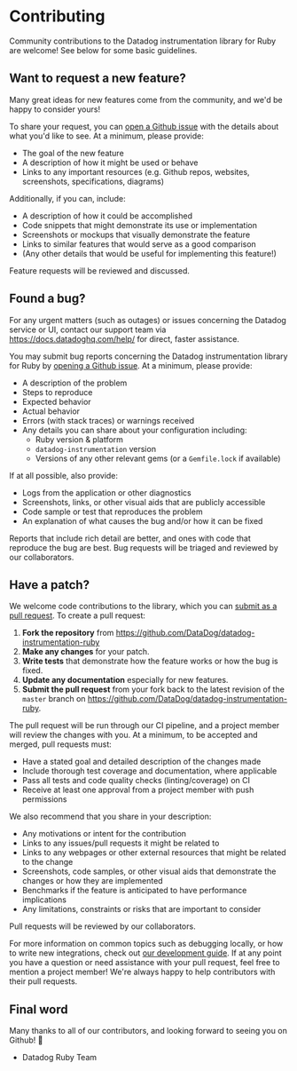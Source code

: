 # Contributing

Community contributions to the Datadog instrumentation library for Ruby are welcome! See below for some basic guidelines.

## Want to request a new feature?

Many great ideas for new features come from the community, and we'd be happy to consider yours!

To share your request, you can [open a Github issue](https://github.com/DataDog/datadog-instrumentation-ruby/issues/new) with the details about what you'd like to see. At a minimum, please provide:

 - The goal of the new feature
 - A description of how it might be used or behave
 - Links to any important resources (e.g. Github repos, websites, screenshots, specifications, diagrams)

Additionally, if you can, include:

 - A description of how it could be accomplished
 - Code snippets that might demonstrate its use or implementation
 - Screenshots or mockups that visually demonstrate the feature
 - Links to similar features that would serve as a good comparison
 - (Any other details that would be useful for implementing this feature!)

Feature requests will be reviewed and discussed.

## Found a bug?

For any urgent matters (such as outages) or issues concerning the Datadog service or UI, contact our support team via https://docs.datadoghq.com/help/ for direct, faster assistance.

You may submit bug reports concerning the Datadog instrumentation library for Ruby by [opening a Github issue](https://github.com/DataDog/datadog-instrumentation-ruby/issues/new). At a minimum, please provide:

 - A description of the problem
 - Steps to reproduce
 - Expected behavior
 - Actual behavior
 - Errors (with stack traces) or warnings received
 - Any details you can share about your configuration including:
    - Ruby version & platform
    - `datadog-instrumentation` version
    - Versions of any other relevant gems (or a `Gemfile.lock` if available)

If at all possible, also provide:

 - Logs from the application or other diagnostics
 - Screenshots, links, or other visual aids that are publicly accessible
 - Code sample or test that reproduces the problem
 - An explanation of what causes the bug and/or how it can be fixed

Reports that include rich detail are better, and ones with code that reproduce the bug are best. Bug requests will be triaged and reviewed by our collaborators.

## Have a patch?

We welcome code contributions to the library, which you can [submit as a pull request](https://github.com/DataDog/datadog-instrumentation-ruby/pull/new/master). To create a pull request:

1. **Fork the repository** from https://github.com/DataDog/datadog-instrumentation-ruby
2. **Make any changes** for your patch.
3. **Write tests** that demonstrate how the feature works or how the bug is fixed.
4. **Update any documentation** especially for new features.
5. **Submit the pull request** from your fork back to the latest revision of the `master` branch on https://github.com/DataDog/datadog-instrumentation-ruby.

The pull request will be run through our CI pipeline, and a project member will review the changes with you. At a minimum, to be accepted and merged, pull requests must:

 - Have a stated goal and detailed description of the changes made
 - Include thorough test coverage and documentation, where applicable
 - Pass all tests and code quality checks (linting/coverage) on CI
 - Receive at least one approval from a project member with push permissions

We also recommend that you share in your description:

 - Any motivations or intent for the contribution
 - Links to any issues/pull requests it might be related to
 - Links to any webpages or other external resources that might be related to the change
 - Screenshots, code samples, or other visual aids that demonstrate the changes or how they are implemented
 - Benchmarks if the feature is anticipated to have performance implications
 - Any limitations, constraints or risks that are important to consider

Pull requests will be reviewed by our collaborators.

For more information on common topics such as debugging locally, or how to write new integrations, check out [our development guide](https://github.com/DataDog/datadog-instrumentation-ruby/blob/master/README.md#development). If at any point you have a question or need assistance with your pull request, feel free to mention a project member! We're always happy to help contributors with their pull requests.

## Final word

Many thanks to all of our contributors, and looking forward to seeing you on Github! :tada:

 - Datadog Ruby Team
